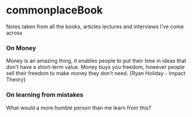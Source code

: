 # commonplaceBook
Notes taken from all the books, articles lectures and interviews I've come across


### On Money

Money is an amazing thing, it enables people to put their time in ideas that don't have a short-term value. Money buys you freedom, however people sell their freedom to make money they don't need. {Ryan Holiday - Impact Theory}

### On learning from mistakes

What would a more humble person than me learn from this?


